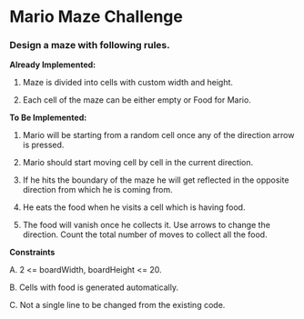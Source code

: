 # Mario Maze Challenge

### Design a maze with following rules.

**Already Implemented:**

1. Maze is divided into cells with custom width and height.

2. Each cell of the maze can be either empty or Food for Mario.

**To Be Implemented:**
1. Mario will be starting from a random cell once any of the direction arrow is
pressed.

2. Mario should start moving cell by cell in the current direction.

3. If he hits the boundary of the maze he will get reflected in the opposite direction
from which he is coming from.

4. He eats the food when he visits a cell which is having food.

5. The food will vanish once he collects it. Use arrows to change the direction. Count
the total number of moves to collect all the food.

**Constraints**

A. 2 <= boardWidth, boardHeight <= 20.

B. Cells with food is generated automatically.

C. Not a single line to be changed from the existing code.
